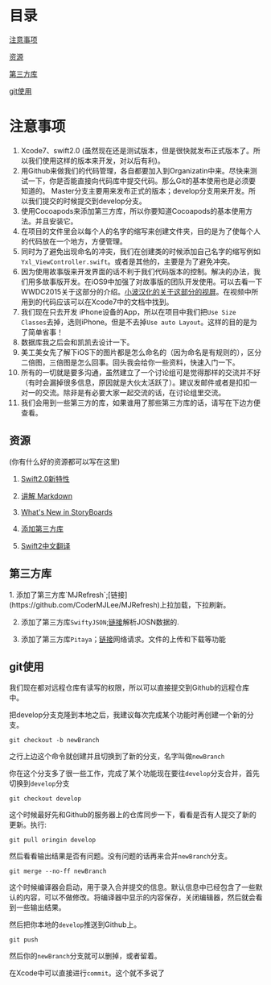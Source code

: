 # 目录

[注意事项](#zhiYiShiXiang)

[资源](#ziYuan)

[第三方库](#disanfang)

[git使用](#git)

<h1 id="zhiYiShiXiang">注意事项</h1>


1. Xcode7、swift2.0 (虽然现在还是测试版本，但是很快就发布正式版本了。所以我们使用这样的版本来开发，对以后有利)。
2. 用Github来做我们的代码管理，各自都要加入到Organizatin中来。尽快来测试一下，你是否能直接向代码库中提交代码。那么Git的基本使用也是必须要知道的。
Master分支主要用来发布正式的版本；develop分支用来开发。所以我们提交的时候提交到develop分支。
3. 使用Cocoapods来添加第三方库，所以你要知道Cocoapods的基本使用方法。并且安装它。
4. 在项目的文件里会以每个人的名字的缩写来创建文件夹，目的是为了使每个人的代码放在一个地方，方便管理。
5. 同时为了避免出现命名的冲突，我们在创建类的时候添加自己名字的缩写例如`Yxl_ViewController.swift`。或者是其他的，主要是为了避免冲突。
6. 因为使用故事版来开发界面的话不利于我们代码版本的控制。解决的办法，我们用多故事版开发。在iOS9中加强了对故事版的团队开发使用。可以去看一下WWDC2015关于这部分的介绍。[小波汉化的关于这部分的视屏](http://www.hcxy.me/course/43)。在视频中所用到的代码应该可以在Xcode7中的文档中找到。
7. 我们现在只去开发 iPhone设备的App，所以在项目中我们把`Use Size Classes`去掉，选则iPhone。但是不去掉`Use auto Layout`。这样的目的是为了简单省事！
8.  数据库我之后会和凯凯去设计一下。
10. 美工美女先了解下iOS下的图片都是怎么命名的（因为命名是有规则的），区分二倍图，三倍图是怎么回事。回头我会给你一些资料，快速入门一下。
11. 所有的一切就是要多沟通，虽然建立了一个讨论组可是觉得那样的交流并不好（有时会漏掉很多信息，原因就是大伙太活跃了）。建议发邮件或者是扣扣一对一的交流。除非是有必要大家一起交流的话，在讨论组里交流。
11. 我们会用到一些第三方的库，如果谁用了那些第三方库的话，请写在下边方便查看。

<h2 id="ziYuan">资源</h2>
(你有什么好的资源都可以写在这里)

1. [Swift2.0新特性](http://segmentfault.com/a/1190000002922232)

2. [讲解 Markdown](http://alfred-sun.github.io/blog/2015/01/10/markdown-syntax-documentation/)
3. [What's New in StoryBoards](http://www.hcxy.me/course/43)

4. [添加第三方库](http://www.cocoachina.com/industry/20140721/9201.html)

5. [Swift2中文翻译](http://wiki.jikexueyuan.com/project/swift/)

<h2 id = "disanfang">第三方库</h2>
1. 添加了第三方库`MJRefresh`;[链接](https://github.com/CoderMJLee/MJRefresh)上拉加载，下拉刷新。

2. 添加了第三方库`SwiftyJSON`;[链接](https://github.com/SwiftyJSON/SwiftyJSON)解析JOSN数据的.

3. 添加了第三方库`Pitaya`；[链接](https://github.com/johnlui/Pitaya)网络请求。文件的上传和下载等功能

<h2 id="git">git使用</h2>
我们现在都对远程仓库有读写的权限，所以可以直接提交到Github的远程仓库中。

把develop分支克隆到本地之后，我建议每次完成某个功能时再创建一个新的分支。

`git checkout -b newBranch`

之行上边这个命令就创建并且切换到了新的分支，名字叫做`newBranch`

你在这个分支多了很一些工作，完成了某个功能现在要往`develop`分支合并，首先切换到`develop`分支

`git checkout develop`

这个时候最好先和Github的服务器上的仓库同步一下，看看是否有人提交了新的更新。执行:

`git pull oringin develop`

然后看看输出结果是否有问题。没有问题的话再来合并`newBranch`分支。

`git merge --no-ff newBranch`

这个时候编译器会启动，用于录入合并提交的信息。默认信息中已经包含了一些默认的内容，可以不做修改。将编译器中显示的内容保存，关闭编辑器，然后就会看到一些输出结果。

然后把你本地的`develop`推送到Github上。

`git push `

然后你的`newBranch`分支就可以删掉，或者留着。


在Xcode中可以直接进行`commit`。这个就不多说了
